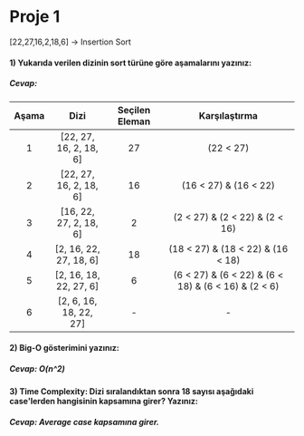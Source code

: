 <h1>Proje 1</h1>

[22,27,16,2,18,6] -> Insertion Sort

#### 1) Yukarıda verilen dizinin sort türüne göre aşamalarını yazınız:
##### Cevap: <p align="center">

| Aşama | Dizi | Seçilen Eleman | Karşılaştırma |
| :----: | :----: | :----: | :----: |
| 1 | [22, 27, 16, 2, 18, 6] | 27 | (22 < 27) |
| 2 | [22, 27, 16, 2, 18, 6] | 16 | (16 < 27) & (16 < 22) |
| 3 | [16, 22, 27, 2, 18, 6] | 2 | (2 < 27) & (2 < 22) & (2 < 16) |
| 4 | [2, 16, 22, 27, 18, 6] | 18 | (18 < 27) & (18 < 22) & (16 < 18) |
| 5 | [2, 16, 18, 22, 27, 6] | 6 | (6 < 27) & (6 < 22) & (6 < 18) & (6 < 16) & (2 < 6) |
| 6 | [2, 6, 16, 18, 22, 27] | - | - |
</p>

#### 2) Big-O gösterimini yazınız:
##### Cevap: O(n^2)

#### 3) Time Complexity: Dizi sıralandıktan sonra 18 sayısı aşağıdaki case'lerden hangisinin kapsamına girer? Yazınız:
##### Cevap: Average case kapsamına girer.
